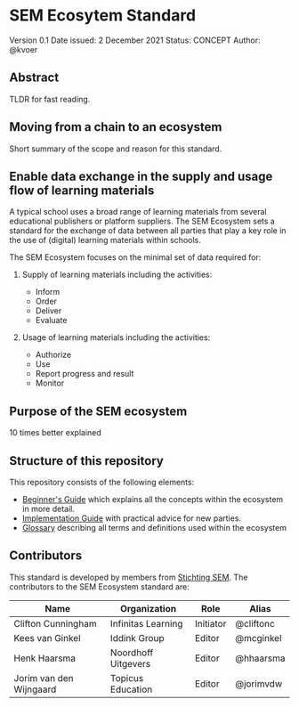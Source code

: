 # SEM Ecosytem Standard

Version 0.1
Date issued: 2 December 2021
Status: CONCEPT
Author: @kvoer

## Abstract

TLDR for fast reading.

## Moving from a chain to an ecosystem

Short summary of the scope and reason for this standard.

## Enable data exchange in the supply and usage flow of learning materials

A typical school uses a broad range of learning materials from several educational publishers or platform suppliers. The SEM Ecosystem sets a standard for the exchange of data between all parties that play a key role in the use of (digital) learning materials within schools.

The SEM Ecosystem focuses on the minimal set of data required for:

1. Supply of learning materials including the activities:

	- Inform
	- Order
	- Deliver
	- Evaluate

2. Usage of learning materials including the activities:

	- Authorize
	- Use
	- Report progress and result
	- Monitor

## Purpose of the SEM ecosystem

10 times better explained

## Structure of this repository

This repository consists of the following elements:
- [Beginner's Guide](beginners-guide.md) which explains all the concepts within the ecosystem in more detail.
- [Implementation Guide](implementation-guide.md) with practical advice for new parties.
- [Glossary](glossary.md) describing all terms and definitions used within the ecosystem

## Contributors

This standard is developed by members from [Stichting SEM](www.stichtingsem.org). The contributors to the SEM Ecosystem standard are:

| Name | Organization | Role | Alias |
|---|---|---|---|
| Clifton Cunningham | Infinitas Learning | Initiator | @cliftonc |
| Kees van Ginkel | Iddink Group | Editor | @mcginkel |
| Henk Haarsma | Noordhoff Uitgevers | Editor | @hhaarsma |
| Jorim van den Wijngaard | Topicus Education | Editor | @jorimvdw |